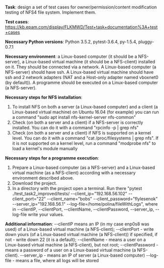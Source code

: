 <b>Task</b>: design a set of test cases for owner/permission/content modification testing of NFS4 file system. Implement them.

<b>Test cases</b>: https://kb.epam.com/display/FLKMWD/Test+task+documentation%3A+test+cases

<b>Necessary Python versions</b>: Python 3.5.2, pytest-3.6.4, py-1.5.4, pluggy-0.7.1

<b>Necessary environment</b>: a Linux-based computer (it should be a NFS-server), a Linux-based virtual machine (it should be a NFS-client) installed on it. They should be connected via a network. A Linux-based computer (a NFS-server) should have ssh. A Linux-based virtual machine should have ssh and 2 network adapters (NAT and a Host-only adapter named vboxnet0 (by default)). A programme should be executed on a Linux-based computer (a NFS-server). 

<b>Necessary steps for NFS installation</b>:
  1. To install NFS on both a server (a Linux-based computer) and a client (a Linux-based virtual machine) on Ubuntu 16.04 (for example) you can run a command "sudo apt install nfs-kernel-server nfs-common"
  2. Check (on both a server and a client) if a NFS-server is correctly installed. You can do it with a command "rpcinfo -p | grep nfs"
  3. Check (on both a server and a client) if NFS is supported on a kernel level. You can do it with a command "cat /proc/filesystems | grep nfs". If it is not supported on a kernel level, run a command "modprobe nfs" to load a kernel's module manually


<b>Necessary steps for a programme execution</b>: 
  1. Prepare a Linux-based computer (as a NFS-server) and a Linux-based virtual machine (as a NFS-client) according with a necessary environment described above.  
  2. Download the project.
  3. In a directory with the project open a terminal. Run there "pytest ./test_task2_improved/tests/ --client_ip="192.168.56.102" --client_port="22" --client_name="bobs" --client_password="flylesenok" --server_ip="192.168.56.1"  --log-file=/home/polina/fileWithLogs", where in --clientIP, --clientPort, --clientName, --clientPassword, --server_ip, --log-file write your values.
  
 <b>Additional information</b>:
 --clientIP means an IP (in my case enp0s8 was used) of a Linux-based virtual machine (a NFS-client); 
 --clientPort - write down yours (of a Linux-based virtual machine (a NFS-client)) if specified, if not - write down 22 (it is a default);
 --clientName - means a user on a Linux-based virtual machine (a NFS-client), but not root;
 --clientPassword - means a password of a user on a Linux-based virtual machine (a NFS-client). 
 --server_ip - means an IP of server (a Linux-based computer)
 --log-file - means a file, where all logs will be stored

